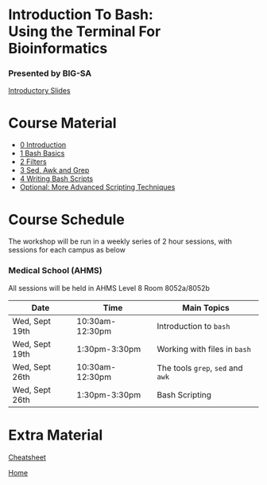 # Introduction To Bash: <br> Using the Terminal For Bioinformatics

### Presented by BIG-SA

[Introductory Slides](https://gitpitch.com/BIG-SA/BASH-Intro-2018/)

# Course Material

- [0 Introduction](notes/0_introduction.md)
- [1 Bash Basics](notes/1_bash.md)
- [2 Filters](notes/2_filters.md)
- [3 Sed, Awk and Grep](notes/3_sed_awk_grep.md)
- [4 Writing Bash Scripts](notes/4_bash_scripting_minimised.md)
- [Optional: More Advanced Scripting Techniques](notes/4_bash_scripting.md)

# Course Schedule

The workshop will be run in a weekly series of 2 hour sessions, with sessions for each campus as below

### Medical School (AHMS)

All sessions will be held in AHMS Level 8 Room 8052a/8052b

| Date | Time | Main Topics |
| ---------- |---------- | ---------- |
| Wed, Sept 19th | 10:30am-12:30pm  | Introduction to `bash` |
| Wed, Sept 19th | 1:30pm-3:30pm | Working with files in `bash` |
| Wed, Sept 26th | 10:30am-12:30pm  | The tools `grep`, `sed` and `awk` |
| Wed, Sept 26th | 1:30pm-3:30pm | Bash Scripting |



# Extra Material

[Cheatsheet](cheatsheet.md)

[Home](https://big-sa.github.io/BASH-Intro-2018/)
